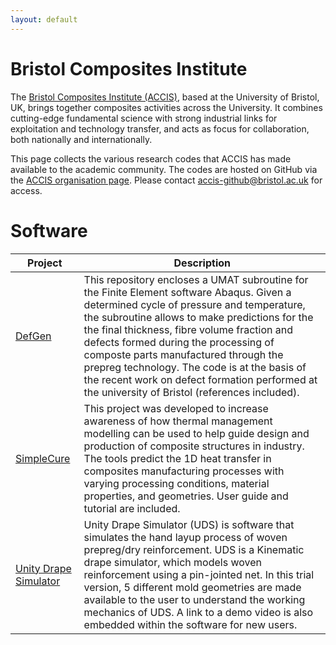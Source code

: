```yaml
---
layout: default
---
```


# Bristol Composites Institute

The [Bristol Composites Institute (ACCIS)](http://www.bris.ac.uk/composites),
based at the University of Bristol, UK, brings together composites activities
across the University. It combines cutting-edge fundamental science with strong
industrial links for exploitation and technology transfer, and acts as focus
for collaboration, both nationally and internationally.

This page collects the various research codes that ACCIS has made
available to the academic community. The codes are hosted on GitHub via
the [ACCIS organisation page](https://github.com/ACCIS). Please contact
<accis-github@bristol.ac.uk> for access.

# Software

| Project | Description |
| --------- | ------------- |
| [DefGen](https://accis.github.io/DefGen/) | This repository encloses a UMAT subroutine for the Finite Element software Abaqus. Given a determined cycle of pressure and temperature, the subroutine allows to make predictions for the the final thickness, fibre volume fraction and defects formed during the processing of composte parts manufactured through the prepreg technology. The code is at the basis of the recent work on defect formation performed at the university of Bristol (references included). |
| [SimpleCure](https://accis.github.io/simplecure) | This project was developed to increase awareness of how thermal management modelling can be used to help guide design and production of composite structures in industry. The tools predict the 1D heat transfer in composites manufacturing processes with varying processing conditions, material properties, and geometries. User guide and tutorial are included. |
| [Unity Drape Simulator](https://shashitha-kularatna.itch.io/unity-drape-simulator) | Unity Drape Simulator (UDS) is software that simulates the hand layup process of woven prepreg/dry reinforcement. UDS is a Kinematic drape simulator, which models woven reinforcement using a pin-jointed net. In this trial version, 5 different mold geometries are made available to the user to understand the working mechanics of UDS. A link to a demo video is also embedded within the software for new users. |
